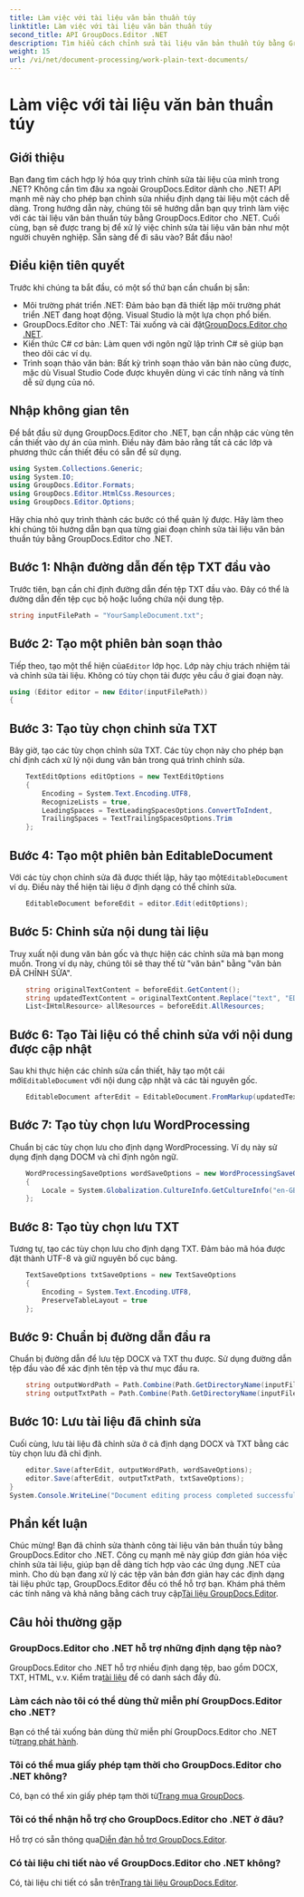 ```yaml
---
title: Làm việc với tài liệu văn bản thuần túy
linktitle: Làm việc với tài liệu văn bản thuần túy
second_title: API GroupDocs.Editor .NET
description: Tìm hiểu cách chỉnh sửa tài liệu văn bản thuần túy bằng GroupDocs.Editor dành cho .NET với hướng dẫn từng bước của chúng tôi. Đơn giản hóa quá trình chỉnh sửa tài liệu .NET của bạn.
weight: 15
url: /vi/net/document-processing/work-plain-text-documents/
---
```


# Làm việc với tài liệu văn bản thuần túy

## Giới thiệu
Bạn đang tìm cách hợp lý hóa quy trình chỉnh sửa tài liệu của mình trong .NET? Không cần tìm đâu xa ngoài GroupDocs.Editor dành cho .NET! API mạnh mẽ này cho phép bạn chỉnh sửa nhiều định dạng tài liệu một cách dễ dàng. Trong hướng dẫn này, chúng tôi sẽ hướng dẫn bạn quy trình làm việc với các tài liệu văn bản thuần túy bằng GroupDocs.Editor cho .NET. Cuối cùng, bạn sẽ được trang bị để xử lý việc chỉnh sửa tài liệu văn bản như một người chuyên nghiệp. Sẵn sàng để đi sâu vào? Bắt đầu nào!
## Điều kiện tiên quyết
Trước khi chúng ta bắt đầu, có một số thứ bạn cần chuẩn bị sẵn:
- Môi trường phát triển .NET: Đảm bảo bạn đã thiết lập môi trường phát triển .NET đang hoạt động. Visual Studio là một lựa chọn phổ biến.
-  GroupDocs.Editor cho .NET: Tải xuống và cài đặt[GroupDocs.Editor cho .NET](https://releases.groupdocs.com/editor/net/).
- Kiến thức C# cơ bản: Làm quen với ngôn ngữ lập trình C# sẽ giúp bạn theo dõi các ví dụ.
- Trình soạn thảo văn bản: Bất kỳ trình soạn thảo văn bản nào cũng được, mặc dù Visual Studio Code được khuyên dùng vì các tính năng và tính dễ sử dụng của nó.
## Nhập không gian tên
Để bắt đầu sử dụng GroupDocs.Editor cho .NET, bạn cần nhập các vùng tên cần thiết vào dự án của mình. Điều này đảm bảo rằng tất cả các lớp và phương thức cần thiết đều có sẵn để sử dụng.
```csharp
using System.Collections.Generic;
using System.IO;
using GroupDocs.Editor.Formats;
using GroupDocs.Editor.HtmlCss.Resources;
using GroupDocs.Editor.Options;
```
Hãy chia nhỏ quy trình thành các bước có thể quản lý được. Hãy làm theo khi chúng tôi hướng dẫn bạn qua từng giai đoạn chỉnh sửa tài liệu văn bản thuần túy bằng GroupDocs.Editor cho .NET.
## Bước 1: Nhận đường dẫn đến tệp TXT đầu vào
Trước tiên, bạn cần chỉ định đường dẫn đến tệp TXT đầu vào. Đây có thể là đường dẫn đến tệp cục bộ hoặc luồng chứa nội dung tệp.
```csharp
string inputFilePath = "YourSampleDocument.txt";
```
## Bước 2: Tạo một phiên bản soạn thảo
 Tiếp theo, tạo một thể hiện của`Editor` lớp học. Lớp này chịu trách nhiệm tải và chỉnh sửa tài liệu. Không có tùy chọn tải được yêu cầu ở giai đoạn này.
```csharp
using (Editor editor = new Editor(inputFilePath))
{
```
## Bước 3: Tạo tùy chọn chỉnh sửa TXT
Bây giờ, tạo các tùy chọn chỉnh sửa TXT. Các tùy chọn này cho phép bạn chỉ định cách xử lý nội dung văn bản trong quá trình chỉnh sửa.
```csharp
    TextEditOptions editOptions = new TextEditOptions
    {
        Encoding = System.Text.Encoding.UTF8,
        RecognizeLists = true,
        LeadingSpaces = TextLeadingSpacesOptions.ConvertToIndent,
        TrailingSpaces = TextTrailingSpacesOptions.Trim
    };
```
## Bước 4: Tạo một phiên bản EditableDocument
 Với các tùy chọn chỉnh sửa đã được thiết lập, hãy tạo một`EditableDocument` ví dụ. Điều này thể hiện tài liệu ở định dạng có thể chỉnh sửa.
```csharp
    EditableDocument beforeEdit = editor.Edit(editOptions);
```
## Bước 5: Chỉnh sửa nội dung tài liệu
Truy xuất nội dung văn bản gốc và thực hiện các chỉnh sửa mà bạn mong muốn. Trong ví dụ này, chúng tôi sẽ thay thế từ "văn bản" bằng "văn bản ĐÃ CHỈNH SỬA".
```csharp
    string originalTextContent = beforeEdit.GetContent();
    string updatedTextContent = originalTextContent.Replace("text", "EDITED text");
    List<IHtmlResource> allResources = beforeEdit.AllResources;
```
## Bước 6: Tạo Tài liệu có thể chỉnh sửa với nội dung được cập nhật
 Sau khi thực hiện các chỉnh sửa cần thiết, hãy tạo một cái mới`EditableDocument` với nội dung cập nhật và các tài nguyên gốc.
```csharp
    EditableDocument afterEdit = EditableDocument.FromMarkup(updatedTextContent, allResources);
```
## Bước 7: Tạo tùy chọn lưu WordProcessing
Chuẩn bị các tùy chọn lưu cho định dạng WordProcessing. Ví dụ này sử dụng định dạng DOCM và chỉ định ngôn ngữ.
```csharp
    WordProcessingSaveOptions wordSaveOptions = new WordProcessingSaveOptions(WordProcessingFormats.Docm)
    {
        Locale = System.Globalization.CultureInfo.GetCultureInfo("en-GB")
    };
```
## Bước 8: Tạo tùy chọn lưu TXT
Tương tự, tạo các tùy chọn lưu cho định dạng TXT. Đảm bảo mã hóa được đặt thành UTF-8 và giữ nguyên bố cục bảng.
```csharp
    TextSaveOptions txtSaveOptions = new TextSaveOptions
    {
        Encoding = System.Text.Encoding.UTF8,
        PreserveTableLayout = true
    };
```
## Bước 9: Chuẩn bị đường dẫn đầu ra
Chuẩn bị đường dẫn để lưu tệp DOCX và TXT thu được. Sử dụng đường dẫn tệp đầu vào để xác định tên tệp và thư mục đầu ra.
```csharp
    string outputWordPath = Path.Combine(Path.GetDirectoryName(inputFilePath), Path.GetFileNameWithoutExtension(inputFilePath) + ".docm");
    string outputTxtPath = Path.Combine(Path.GetDirectoryName(inputFilePath), Path.GetFileNameWithoutExtension(inputFilePath) + ".txt");
```
## Bước 10: Lưu tài liệu đã chỉnh sửa
Cuối cùng, lưu tài liệu đã chỉnh sửa ở cả định dạng DOCX và TXT bằng các tùy chọn lưu đã chỉ định.
```csharp
    editor.Save(afterEdit, outputWordPath, wordSaveOptions);
    editor.Save(afterEdit, outputTxtPath, txtSaveOptions);
}
System.Console.WriteLine("Document editing process completed successfully!");
```
## Phần kết luận
 Chúc mừng! Bạn đã chỉnh sửa thành công tài liệu văn bản thuần túy bằng GroupDocs.Editor cho .NET. Công cụ mạnh mẽ này giúp đơn giản hóa việc chỉnh sửa tài liệu, giúp bạn dễ dàng tích hợp vào các ứng dụng .NET của mình. Cho dù bạn đang xử lý các tệp văn bản đơn giản hay các định dạng tài liệu phức tạp, GroupDocs.Editor đều có thể hỗ trợ bạn. Khám phá thêm các tính năng và khả năng bằng cách truy cập[Tài liệu GroupDocs.Editor](https://tutorials.groupdocs.com/editor/net/).
## Câu hỏi thường gặp
### GroupDocs.Editor cho .NET hỗ trợ những định dạng tệp nào?
 GroupDocs.Editor cho .NET hỗ trợ nhiều định dạng tệp, bao gồm DOCX, TXT, HTML, v.v. Kiểm tra[tài liệu](https://tutorials.groupdocs.com/editor/net/) để có danh sách đầy đủ.
### Làm cách nào tôi có thể dùng thử miễn phí GroupDocs.Editor cho .NET?
 Bạn có thể tải xuống bản dùng thử miễn phí GroupDocs.Editor cho .NET từ[trang phát hành](https://releases.groupdocs.com/).
### Tôi có thể mua giấy phép tạm thời cho GroupDocs.Editor cho .NET không?
Có, bạn có thể xin giấy phép tạm thời từ[Trang mua GroupDocs](https://purchase.groupdocs.com/temporary-license/).
### Tôi có thể nhận hỗ trợ cho GroupDocs.Editor cho .NET ở đâu?
 Hỗ trợ có sẵn thông qua[Diễn đàn hỗ trợ GroupDocs.Editor](https://forum.groupdocs.com/c/editor/20).
### Có tài liệu chi tiết nào về GroupDocs.Editor cho .NET không?
 Có, tài liệu chi tiết có sẵn trên[Trang tài liệu GroupDocs.Editor](https://tutorials.groupdocs.com/editor/net/).